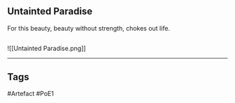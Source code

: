 ## Untainted Paradise
For this beauty,
beauty without strength,
chokes out life.
##
![[Untainted Paradise.png]]

---
## Tags
#Artefact
#PoE1